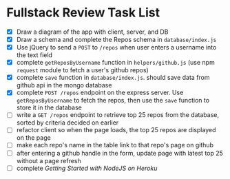 # Fullstack Review Task List

 - [X] Draw a diagram of the app with client, server, and DB
 - [X] Draw a schema and complete the Repos schema in `database/index.js`
 - [X] Use jQuery to send a `POST` to `/repos` when user enters a username into the text field
 - [X] complete `getReposByUsername` function in `helpers/github.js` (use npm `request` module to fetch a user's github repos)
 - [X] complete `save` function in `database/index.js`. should save data from github api in the mongo database
 - [X] complete `POST /repos` endpoint on the express server. Use `getReposByUsername` to fetch the repos, then use the `save` function to store it in the database
 - [ ] write a `GET /repos` endpoint to retrieve top 25 repos from the database, sorted by criteria decided on earlier
 - [ ] refactor client so when the page loads, the top 25 repos are displayed on the page
 - [ ] make each repo's name in the table link to that repo's page on github
 - [ ] after entering a github handle in the form, update page with latest top 25 without a page refresh
 - [ ] complete _Getting Started with NodeJS on Heroku_

